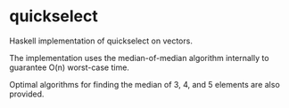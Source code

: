 # quickselect

Haskell implementation of quickselect on vectors.

The implementation uses the median-of-median algorithm internally to guarantee O(n) worst-case time.

Optimal algorithms for finding the median of 3, 4, and 5 elements are also provided.
